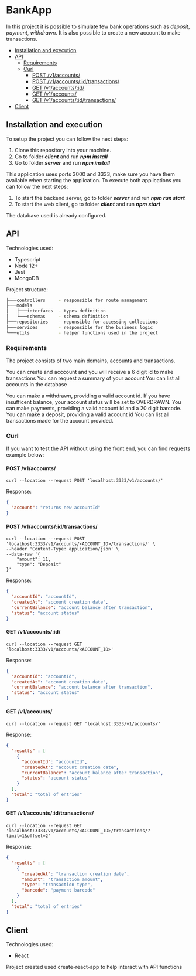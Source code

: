 # BankApp

In this project it is possible to simulate few bank operations such as *deposit*, *payment*, *withdrawn*. It is also possible to create a new account to make transactions.

- [Installation and execution](#installation-and-execution)
- [API](#api)
  * [Requirements](#requirements)
  * [Curl](#curl)
    + [POST /v1/accounts/](#post--v1-accounts-)
    + [POST /v1/accounts/:id/transactions/](#post--v1-accounts--id-transactions-)
    + [GET /v1/accounts/:id/](#get--v1-accounts--id-)
    + [GET /v1/accounts/](#get--v1-accounts-)
    + [GET /v1/accounts/:id/transactions/](#get--v1-accounts--id-transactions-)
- [Client](#client)

## Installation and execution

To setup the project you can follow the next steps:
1. Clone this repository into your machine.
2. Go to folder ***client*** and run ***npm install***
3. Go to folder ***server*** and run ***npm install***

This application uses ports 3000 and 3333, make sure you have them available when starting the application.
To execute both applications you can follow the next steps:
1. To start the backend server, go to folder ***server*** and run ***npm run start***
2. To start the web client, go to folder ***client*** and run ***npm start***

The database used is already configured.

## API

Technologies used:
* Typescript
* Node 12+
* Jest
* MongoDB

Project structure:
```bash 
├───controllers     - responsible for route management
├───models
│   ├───interfaces  - types definition
│   └───schemas     - schema definition
├───repositories    - reponsible for accessing collections
├───services        - responsible for the business logic
└───utils           - helper functions used in the project
```
### Requirements
The project consists of two main domains, accounts and transactions.

You can create and acccount and you will receive a 6 digit id to make transactions
You can request a summary of your account
You can list all accounts in the database

You can make a withdrawn, providing a valid account id. If you have insufficent balance, your account status will be set to OVERDRAWN.
You can make payments, providing a valid account id and a 20 digit barcode.
You can make a deposit, providing a valid account id
You can list all transactions made for the account provided.

### Curl

If you want to test the API without using the front end, you can find requests example below:

#### POST /v1/accounts/ 
```
curl --location --request POST 'localhost:3333/v1/accounts/'
```

Response: 
```json
{
  "account": "returns new accountId"
}
```

#### POST /v1/accounts/:id/transactions/
```
curl --location --request POST 'localhost:3333/v1/accounts/<ACCOUNT_ID>/transactions/' \
--header 'Content-Type: application/json' \
--data-raw '{
    "amount": 11,
    "type": "Deposit"
}'
```

Response:
```json
{
  "accountId": "accountId",
  "createdAt": "account creation date",
  "currentBalance": "account balance after transaction",
  "status": "account status"
}
```

#### GET /v1/accounts/:id/
```
curl --location --request GET 'localhost:3333/v1/accounts/<ACCOUNT_ID>'
```

Response:
```json
{
  "accountId": "accountId",
  "createdAt": "account creation date",
  "currentBalance": "account balance after transaction",
  "status": "account status"
}
```

#### GET /v1/accounts/
```
curl --location --request GET 'localhost:3333/v1/accounts/'
```

Response:
```json
{
  "results" : [
    {
      "accountId": "accountId",
      "createdAt": "account creation date",
      "currentBalance": "account balance after transaction",
      "status": "account status"
    }
  ],
  "total": "total of entries"
}
```

#### GET /v1/accounts/:id/transactions/
```
curl --location --request GET 'localhost:3333/v1/accounts/<ACCOUNT_ID>/transactions/?limit=1&offset=2' 
```

Response:
```json
{
  "results" : [
    {
      "createdAt": "transaction creation date",
      "amount": "transaction amount",
      "type": "transaction type",
      "barcode": "payment barcode"
    }
  ],
  "total": "total of entries"
}
```

## Client

Technologies used:
* React

Project created used create-react-app to help interact with API functions
